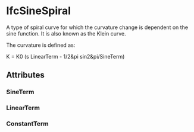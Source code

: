 # IfcSineSpiral

A type of spiral curve for which the curvature change is dependent on the sine function. It is also known as the Klein curve.
<!-- end of short definition -->


The curvature is defined as:

K = K0 (s LinearTerm - 1/2&pi sin2&pi/SineTerm)

## Attributes

### SineTerm


### LinearTerm


### ConstantTerm

